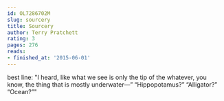 ```yaml
---
id: OL7286702M
slug: sourcery
title: Sourcery
author: Terry Pratchett
rating: 3
pages: 276
reads:
- finished_at: '2015-06-01'
---
```

best line: "I heard, like what we see is only the tip of the whatever, you know, the thing that is mostly underwater—” “Hippopotamus?” “Alligator?” “Ocean?”"
